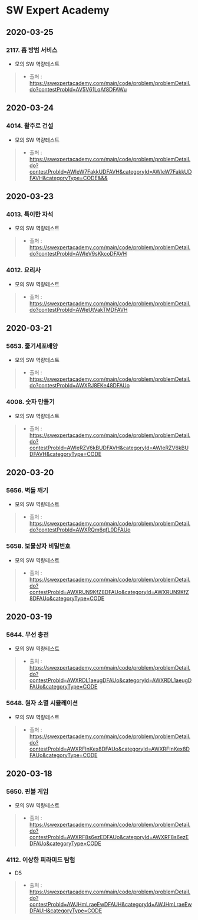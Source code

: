 # SW Expert Academy

## 2020-03-25
### 2117. 홈 방범 서비스
* 모의 SW 역량테스트
> * 출처 : https://swexpertacademy.com/main/code/problem/problemDetail.do?contestProbId=AV5V61LqAf8DFAWu


## 2020-03-24
### 4014. 활주로 건설
* 모의 SW 역량테스트
> * 출처 : https://swexpertacademy.com/main/code/problem/problemDetail.do?contestProbId=AWIeW7FakkUDFAVH&categoryId=AWIeW7FakkUDFAVH&categoryType=CODE&&&


## 2020-03-23
### 4013. 특이한 자석
* 모의 SW 역량테스트
> * 출처 : https://swexpertacademy.com/main/code/problem/problemDetail.do?contestProbId=AWIeV9sKkcoDFAVH

### 4012. 요리사
* 모의 SW 역량테스트
> * 출처 : https://swexpertacademy.com/main/code/problem/problemDetail.do?contestProbId=AWIeUtVakTMDFAVH


## 2020-03-21
### 5653. 줄기세포배양
* 모의 SW 역량테스트
> * 출처 : https://swexpertacademy.com/main/code/problem/problemDetail.do?contestProbId=AWXRJ8EKe48DFAUo

### 4008. 숫자 만들기
* 모의 SW 역량테스트
> * 출처 : https://swexpertacademy.com/main/code/problem/problemDetail.do?contestProbId=AWIeRZV6kBUDFAVH&categoryId=AWIeRZV6kBUDFAVH&categoryType=CODE


## 2020-03-20
### 5656. 벽돌 깨기
* 모의 SW 역량테스트
> * 출처 : https://swexpertacademy.com/main/code/problem/problemDetail.do?contestProbId=AWXRQm6qfL0DFAUo	

### 5658. 보물상자 비밀번호
* 모의 SW 역량테스트
> * 출처 : https://swexpertacademy.com/main/code/problem/problemDetail.do?contestProbId=AWXRUN9KfZ8DFAUo&categoryId=AWXRUN9KfZ8DFAUo&categoryType=CODE


## 2020-03-19
### 5644. 무선 충전
* 모의 SW 역량테스트
> * 출처 : https://swexpertacademy.com/main/code/problem/problemDetail.do?contestProbId=AWXRDL1aeugDFAUo&categoryId=AWXRDL1aeugDFAUo&categoryType=CODE

### 5648. 원자 소멸 시뮬레이션
* 모의 SW 역량테스트
> * 출처 : https://swexpertacademy.com/main/code/problem/problemDetail.do?contestProbId=AWXRFInKex8DFAUo&categoryId=AWXRFInKex8DFAUo&categoryType=CODE


## 2020-03-18
### 5650. 핀볼 게임
* 모의 SW 역량테스트
> * 출처 : https://swexpertacademy.com/main/code/problem/problemDetail.do?contestProbId=AWXRF8s6ezEDFAUo&categoryId=AWXRF8s6ezEDFAUo&categoryType=CODE

### 4112. 이상한 피라미드 탐험
* D5
> * 출처 : https://swexpertacademy.com/main/code/problem/problemDetail.do?contestProbId=AWJHmLraeEwDFAUH&categoryId=AWJHmLraeEwDFAUH&categoryType=CODE
